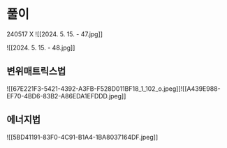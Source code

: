 # 풀이

240517 X
![[2024. 5. 15. - 47.jpg]]

![[2024. 5. 15. - 48.jpg]]


## 변위매트릭스법
![[67E221F3-5421-4392-A3FB-F528D011BF18_1_102_o.jpeg]]![[A439E988-EF70-4BD6-83B2-A86EDA1EFDDD.jpeg]]
## 에너지법
![[5BD41191-83F0-4C91-B1A4-1BA8037164DF.jpeg]]